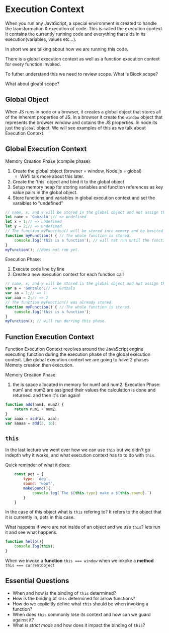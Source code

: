 # Execution Context

When you run any JavaScript, a special environment is created to handle the transformation & execution of code. This is called the execution context. It contains the currently running code and everything that aids in its execution(variables, values etc...). 

In short we are talking about how we are running this code. 

There is a global execution context as well as a function execution context for every function invoked.

To futher understand this we need to review scope.
What is Block scope?

What about gloabl scope?

## Global Object

When JS runs in node or a browser, it creates a global object that stores all of the inherent properties of JS. In a browser it create the `window` object that represents the browser window and cotains the JS properties. In node its just the `global` object. We will see examples of this as we talk about Execution Context. 


## Global Execution Context

Memory Creation Phase (compile phase):
1. Create the global object (browser = window, Node.js = global)
    * We'll talk more about this later. 
2. Create the 'this' object and bind it to the global object
3. Setup memory heap for storing variables and function references as key value pairs in the global object.
4. Store functions and variables in global execution context and set the varaibles to "undefined"

```js
// name, x, and y will be stored in the global object and not assign the values during this phase.
let name = 'Gonzalo';// => undefined
let x = 1;// => undefined
let y = 2;// => undefined
// The function myFunction() will be stored into memory and be hosited
function myFunction() { // The whole function is stored.
    console.log('this is a function'); // will not run until the function is invoked in the execution phase.
}
myFunction(); //does not run yet.
```
Execution Phase:
1. Execute code line by line
2. Create a new execution context for each function call

```js
// name, x, and y will be stored in the global object and not assign the values during this phase.
var a = 'Gonzalo';// => Gonzalo
var aa = 1;// => 1
var aaa = 2;// => 2
// The function myFunction() was already stored.
function myFunction() { // The whole function is stored.
    console.log('this is a function');
}
myFunction(); // will run durring this phase.
```
## Function Execution Context

Function Execution Context revolves around the JavaScript engine executing function during the execution phase of the global execution context. Like global execution context we are going to have 2 phases Memoty creation then execution. 

Memory Creation Phase: 
1. the is space allocated in memory for num1 and num2. 
Execution Phase:
num1 and num2 are assigned their values 
the calculation is done and returned.
and then it's ran again!
```js
function add(num1, num2) { 
    return num1 + num2; 
}
var aaaa = add(aa, aaa);
var aaaaa = add(5, 10);
```

## `this`

In the last lecture we went over how we can use `this` but we didn't go indepth why it works, and what execution context has to to do with `this`.

Quick reminder of what it does:
```js
    const pet = {
        type: 'dog',
        sound: 'woof',
        makeSound(){
            console.log(`The ${this.type} make a ${this.sound}.`)
        }
    }
```
In the case of this object what is `this` refering to?
It refers to the object that it is currently in, pets in this case.

What happens if were are not inside of an object and we use `this`? lets run it and see what happens.

```js
function hello(){
    console.log(this);
}

```
When we invoke a **function** `this === window`
when we inkoke a **method** `this === currentObject`

## Essential Questions
* When and how is the binding of `this` determined?
* How is the binding of `this` determined for arrow functions?
* How do we explicitly define what `this` should be when invoking a function?
* When does `this` commonly lose its context and how can we guard against it?
* What is _strict mode_ and how does it impact the binding of `this`? 
